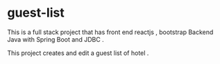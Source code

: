 # guest-list
This is a full stack project that has front end reactjs , bootstrap
Backend Java with Spring Boot and JDBC  .

This project creates and edit a guest list of hotel . 
